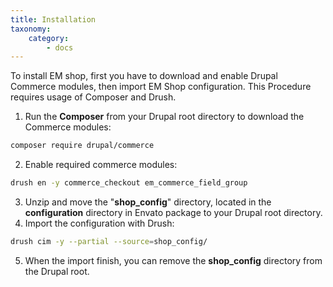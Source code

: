```yaml
---
title: Installation
taxonomy:
    category:
        - docs
---
```


To install EM shop, first you have to download and enable Drupal Commerce modules, then import EM Shop configuration. This Procedure requires usage of Composer and Drush.

1. Run the **Composer** from your Drupal root directory to download the Commerce modules:

```sh
composer require drupal/commerce
```

2. Enable required commerce modules:

```sh
drush en -y commerce_checkout em_commerce_field_group
```

3. Unzip and move the "**shop_config**" directory, located in the **configuration** directory in Envato package to your Drupal root directory.
4. Import the configuration with Drush:

```sh
drush cim -y --partial --source=shop_config/
```

5. When the import finish, you can remove the **shop_config** directory from the Drupal root.
